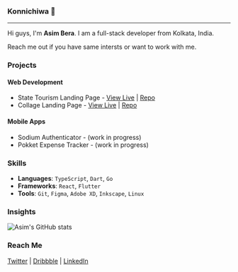 ### Konnichiwa :wave:

---

Hi guys, I'm **Asim Bera**. I am a full-stack developer from Kolkata, India.<!--  I am currently working on [Storydeck](https://github.com/Team-Storydeck/storydeck) app. -->

Reach me out if you have same intersts or want to work with me.

### Projects

#### Web Development

- State Tourism Landing Page - [View Live](https://wbtourism.pages.dev/) | [Repo](https://github.com/asimbera/wbtourism.git)
- Collage Landing Page - [View Live](https://ccpkolkata.pages.dev/) | [Repo](https://github.com/asimbera/ccpkolkata.git)

#### Mobile Apps

- Sodium Authenticator - (work in progress)
- Pokket Expense Tracker - (work in progress)

### Skills

- **Languages**: `TypeScript`, `Dart`, `Go`
- **Frameworks**: `React`, `Flutter`
- **Tools**: `Git`, `Figma`, `Adobe XD`, `Inkscape`, `Linux`

### Insights

![Asim's GitHub stats](https://github-readme-stats.vercel.app/api?username=asimbera&show_icons=true)

<!-- #### Tech Articles

You can find all my post articles on [asimbera.github.io](https://asimbera.github.io). -->

### Reach Me

[Twitter](https://twitter.com/asimbera_) | [Dribbble](https://dribbble.com/asimbera) | [LinkedIn](https://www.linkedin.com/in/asimbera/)
